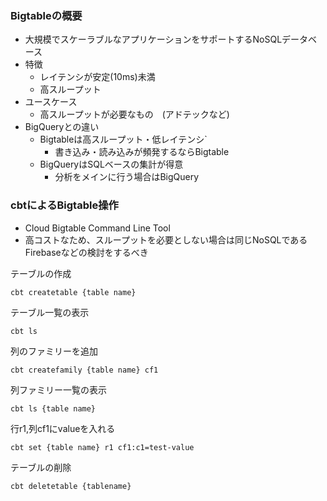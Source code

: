 ### Bigtableの概要
- 大規模でスケーラブルなアプリケーションをサポートするNoSQLデータベース
- 特徴
  - レイテンシが安定(10ms)未満
  - 高スループット
- ユースケース
  - 高スループットが必要なもの　(アドテックなど)
- BigQueryとの違い
  - Bigtableは高スループット・低レイテンシ`
    - 書き込み・読み込みが頻発するならBigtable
  - BigQueryはSQLベースの集計が得意
    - 分析をメインに行う場合はBigQuery


### cbtによるBigtable操作
- Cloud Bigtable Command Line Tool
- 高コストなため、スループットを必要としない場合は同じNoSQLであるFirebaseなどの検討をするべき

テーブルの作成
```
cbt createtable {table name}
```

テーブル一覧の表示
```
cbt ls
```

列のファミリーを追加
```
cbt createfamily {table name} cf1
```

列ファミリー一覧の表示
```
cbt ls {table name}
```

行r1,列cf1にvalueを入れる
```
cbt set {table name} r1 cf1:c1=test-value
```

テーブルの削除
```
cbt deletetable {tablename}
```

